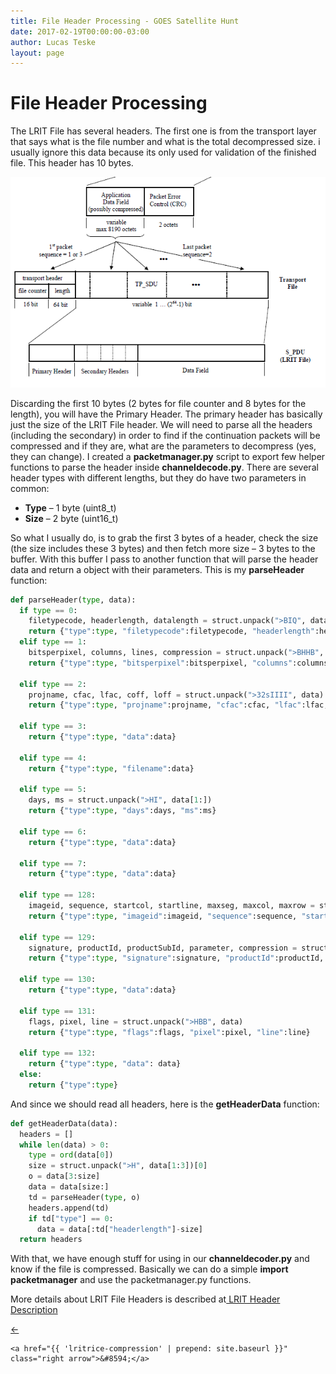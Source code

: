 ```yaml
---
title: File Header Processing - GOES Satellite Hunt
date: 2017-02-19T00:00:00-03:00
author: Lucas Teske
layout: page
---
```


# File Header Processing

The LRIT File has several headers. The first one is from the transport layer that says what is the file number and what is the total decompressed size. i usually ignore this data because its only used for validation of the finished file. This header has 10 bytes.

![](/assets/goes-satellite-hunt/lrit-file.png)

Discarding the first 10 bytes \(2 bytes for file counter and 8 bytes for the length\), you will have the Primary Header. The primary header has basically just the size of the LRIT File header. We will need to parse all the headers \(including the secondary\) in order to find if the continuation packets will be compressed and if they are, what are the parameters to decompress \(yes, they can change\). I created a **packetmanager.py** script to export few helper functions to parse the header inside **channeldecode.py**. There are several header types with different lengths, but they do have two parameters in common:

* **Type** – 1 byte \(uint8\_t\)
* **Size** – 2 byte \(uint16\_t\)

So what I usually do, is to grab the first 3 bytes of a header, check the size \(the size includes these 3 bytes\) and then fetch more size – 3 bytes to the buffer. With this buffer I pass to another function that will parse the header data and return a object with their parameters. This is my **parseHeader** function:

```py
def parseHeader(type, data):
  if type == 0:
    filetypecode, headerlength, datalength = struct.unpack(">BIQ", data)
    return {"type":type, "filetypecode":filetypecode, "headerlength":headerlength, "datalength":datalength}
  elif type == 1:
    bitsperpixel, columns, lines, compression = struct.unpack(">BHHB", data)
    return {"type":type, "bitsperpixel":bitsperpixel, "columns":columns, "lines":lines, "compression":compression}

  elif type == 2:
    projname, cfac, lfac, coff, loff = struct.unpack(">32sIIII", data)
    return {"type":type, "projname":projname, "cfac":cfac, "lfac":lfac, "coff":coff, "loff":loff}

  elif type == 3:
    return {"type":type, "data":data}

  elif type == 4:
    return {"type":type, "filename":data}

  elif type == 5:
    days, ms = struct.unpack(">HI", data[1:])
    return {"type":type, "days":days, "ms":ms}

  elif type == 6:
    return {"type":type, "data":data}

  elif type == 7:
    return {"type":type, "data":data}

  elif type == 128:
    imageid, sequence, startcol, startline, maxseg, maxcol, maxrow = struct.unpack(">7H", data)
    return {"type":type, "imageid":imageid, "sequence":sequence, "startcol":startcol, "startline":startline, "maxseg":maxseg, "maxcol":maxcol, "maxrow":maxrow}

  elif type == 129:
    signature, productId, productSubId, parameter, compression = struct.unpack(">4sHHHB", data)
    return {"type":type, "signature":signature, "productId":productId, "productSubId":productSubId, "parameter":parameter, "compression":compression}

  elif type == 130:
    return {"type":type, "data":data}

  elif type == 131:
    flags, pixel, line = struct.unpack(">HBB", data)
    return {"type":type, "flags":flags, "pixel":pixel, "line":line}

  elif type == 132:
    return {"type":type, "data": data}
  else:
    return {"type":type}
```

And since we should read all headers, here is the **getHeaderData** function:

```py
def getHeaderData(data):
  headers = []
  while len(data) > 0:
    type = ord(data[0])
    size = struct.unpack(">H", data[1:3])[0]
    o = data[3:size]
    data = data[size:]
    td = parseHeader(type, o)
    headers.append(td)
    if td["type"] == 0:
      data = data[:td["headerlength"]-size]
  return headers
```

With that, we have enough stuff for using in our **channeldecoder.py** and know if the file is compressed. Basically we can do a simple **import packetmanager** and use the packetmanager.py functions.

More details about LRIT File Headers is described at[ LRIT Header Description](/file-types/lrit-header-description.md)

<div class="pagination">
    <a href="{{ '/goes-satellite-hunt/file-assembler' | prepend: site.baseurl }}" class="left arrow">&#8592;</a>

    <a href="{{ 'lritrice-compression' | prepend: site.baseurl }}" class="right arrow">&#8594;</a>
</div>
